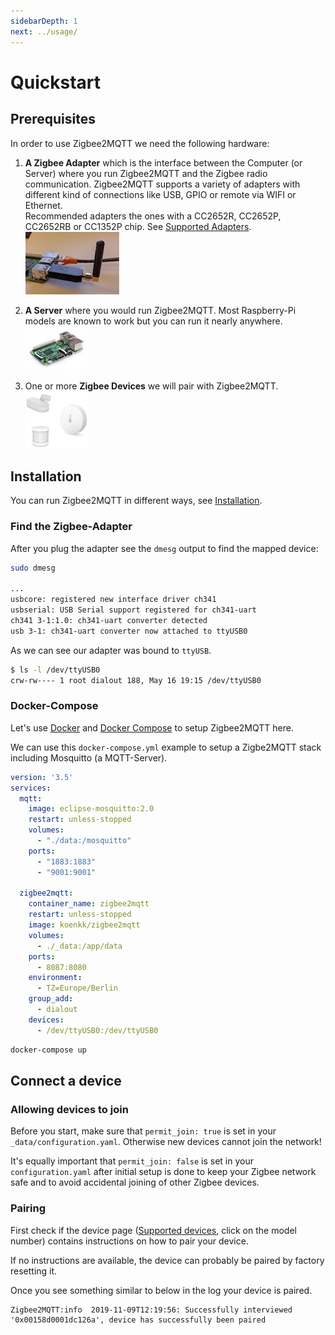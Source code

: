 ```yaml
---
sidebarDepth: 1
next: ../usage/
---
```


# Quickstart

## Prerequisites

In order to use Zigbee2MQTT we need the following hardware:

1. **A Zigbee Adapter** which is the interface between the Computer (or Server) where you run Zigbee2MQTT and the Zigbee radio
communication. Zigbee2MQTT supports a variety of adapters with different kind of connections like USB, GPIO or remote via WIFI or Ethernet.  
  Recommended adapters the ones with a CC2652R, CC2652P, CC2652RB or CC1352P chip. See [Supported Adapters](../adapters/README.md).  
  ![ZZH](../../images/zzh.jpg)


2. **A Server** where you would run Zigbee2MQTT. Most Raspberry-Pi models are known to work but you can run it nearly anywhere.  
  ![Raspberry Pi](../../images/pi.jpg)


3. One or more **Zigbee Devices** we will pair with Zigbee2MQTT.  
   ![Zigbee devices](../../images/xiaomi_sensors.jpg)


## Installation

You can run Zigbee2MQTT in different ways, see [Installation](../installation/).

### Find the Zigbee-Adapter

After you plug the adapter see the `dmesg` output to find the mapped device:

```bash
sudo dmesg

...
usbcore: registered new interface driver ch341
usbserial: USB Serial support registered for ch341-uart
ch341 3-1:1.0: ch341-uart converter detected
usb 3-1: ch341-uart converter now attached to ttyUSB0
```

As we can see our adapter was bound to `ttyUSB`.

```bash
$ ls -l /dev/ttyUSB0
crw-rw---- 1 root dialout 188, May 16 19:15 /dev/ttyUSB0
```

### Docker-Compose

Let's use [Docker](https://docs.docker.com/get-docker/) and [Docker Compose](https://docs.docker.com/compose/install/) to setup Zigbee2MQTT here.

We can use this `docker-compose.yml` example to setup a Zigbe2MQTT stack including Mosquitto (a MQTT-Server).

```yaml
version: '3.5'
services:
  mqtt:
    image: eclipse-mosquitto:2.0
    restart: unless-stopped
    volumes:
      - "./data:/mosquitto"
    ports:
      - "1883:1883"
      - "9001:9001"

  zigbee2mqtt:
    container_name: zigbee2mqtt
    restart: unless-stopped
    image: koenkk/zigbee2mqtt
    volumes:
      - ./_data:/app/data
    ports:
      - 8087:8080
    environment:
      - TZ=Europe/Berlin
    group_add:
      - dialout
    devices:
      - /dev/ttyUSB0:/dev/ttyUSB0
```

```bash
docker-compose up 
```


## Connect a device

### Allowing devices to join

Before you start, make sure that `permit_join: true` is set in your `_data/configuration.yaml`. Otherwise new devices cannot
join the network!

It's equally important that `permit_join: false` is set in your `configuration.yaml` after initial setup is done to keep
your Zigbee network safe and to avoid accidental joining of other Zigbee devices.

### Pairing

First check if the device page ([Supported devices](../../supported-devices/), click on the model number) contains
instructions on how to pair your device.

If no instructions are available, the device can probably be paired by factory resetting it.

Once you see something similar to below in the log your device is paired.

```
Zigbee2MQTT:info  2019-11-09T12:19:56: Successfully interviewed '0x00158d0001dc126a', device has successfully been paired
```
